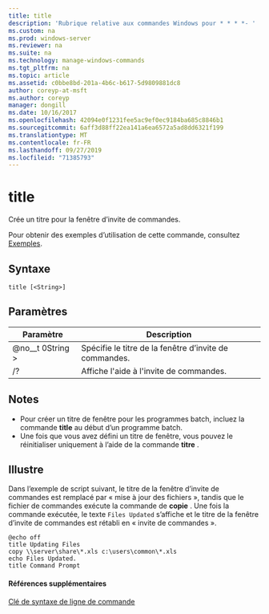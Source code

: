```yaml
---
title: title
description: 'Rubrique relative aux commandes Windows pour * * * *- '
ms.custom: na
ms.prod: windows-server
ms.reviewer: na
ms.suite: na
ms.technology: manage-windows-commands
ms.tgt_pltfrm: na
ms.topic: article
ms.assetid: c0bbe8bd-201a-4b6c-b617-5d9809881dc8
author: coreyp-at-msft
ms.author: coreyp
manager: dongill
ms.date: 10/16/2017
ms.openlocfilehash: 42094e0f1231fee5ac9ef0ec9184ba685c8846b1
ms.sourcegitcommit: 6aff3d88ff22ea141a6ea6572a5ad8dd6321f199
ms.translationtype: MT
ms.contentlocale: fr-FR
ms.lasthandoff: 09/27/2019
ms.locfileid: "71385793"
---
```

# <a name="title"></a>title



Crée un titre pour la fenêtre d’invite de commandes.

Pour obtenir des exemples d’utilisation de cette commande, consultez [Exemples](#BKMK_examples).

## <a name="syntax"></a>Syntaxe

```
title [<String>]
```

## <a name="parameters"></a>Paramètres

|Paramètre|Description|
|---------|-----------|
|@no__t 0String >|Spécifie le titre de la fenêtre d’invite de commandes.|
|/?|Affiche l'aide à l'invite de commandes.|

## <a name="remarks"></a>Notes

-   Pour créer un titre de fenêtre pour les programmes batch, incluez la commande **title** au début d’un programme batch.
-   Une fois que vous avez défini un titre de fenêtre, vous pouvez le réinitialiser uniquement à l’aide de la commande **titre** .

## <a name="BKMK_examples"></a>Illustre

Dans l’exemple de script suivant, le titre de la fenêtre d’invite de commandes est remplacé par « mise à jour des fichiers », tandis que le fichier de commandes exécute la commande de **copie** . Une fois la commande exécutée, le texte `Files Updated` s’affiche et le titre de la fenêtre d’invite de commandes est rétabli en « invite de commandes ».
```
@echo off
title Updating Files
copy \\server\share\*.xls c:\users\common\*.xls
echo Files Updated.
title Command Prompt
```

#### <a name="additional-references"></a>Références supplémentaires

[Clé de syntaxe de ligne de commande](command-line-syntax-key.md)